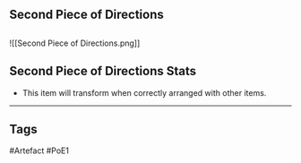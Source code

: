 ## Second Piece of Directions

##
![[Second Piece of Directions.png]]
## Second Piece of Directions Stats
- This item will transform when correctly arranged with other items.


---
## Tags
#Artefact
#PoE1